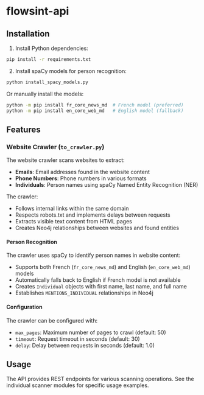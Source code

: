 # flowsint-api

## Installation

1. Install Python dependencies:
```bash
pip install -r requirements.txt
```

2. Install spaCy models for person recognition:
```bash
python install_spacy_models.py
```

Or manually install the models:
```bash
python -m pip install fr_core_news_md  # French model (preferred)
python -m pip install en_core_web_md   # English model (fallback)
```

## Features

### Website Crawler (`to_crawler.py`)

The website crawler scans websites to extract:
- **Emails**: Email addresses found in the website content
- **Phone Numbers**: Phone numbers in various formats
- **Individuals**: Person names using spaCy Named Entity Recognition (NER)

The crawler:
- Follows internal links within the same domain
- Respects robots.txt and implements delays between requests
- Extracts visible text content from HTML pages
- Creates Neo4j relationships between websites and found entities

#### Person Recognition

The crawler uses spaCy to identify person names in website content:
- Supports both French (`fr_core_news_md`) and English (`en_core_web_md`) models
- Automatically falls back to English if French model is not available
- Creates `Individual` objects with first name, last name, and full name
- Establishes `MENTIONS_INDIVIDUAL` relationships in Neo4j

#### Configuration

The crawler can be configured with:
- `max_pages`: Maximum number of pages to crawl (default: 50)
- `timeout`: Request timeout in seconds (default: 30)
- `delay`: Delay between requests in seconds (default: 1.0)

## Usage

The API provides REST endpoints for various scanning operations. See the individual scanner modules for specific usage examples.
